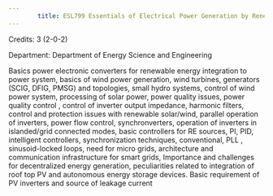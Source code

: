 ```yaml
---
        title: ESL799 Essentials of Electrical Power Generation by Renewable Energy Sources
---
```

Credits: 3 (2-0-2)

Department: Department of Energy Science and Engineering

Basics power electronic converters for renewable energy integration to power system, basics of wind power generation, wind turbines, generators (SCIG, DFIG, PMSG) and topologies, small hydro systems, control of wind power system, processing of solar power, power quality issues, power quality control , control of inverter output impedance, harmonic filters, control and protection issues with renewable solar/wind, parallel operation of inverters, power flow control, synchronverters, operation of inverters in islanded/grid connected modes, basic controllers for RE sources, PI, PID, intelligent controllers, synchronization techniques, conventional, PLL , sinusoid-locked loops, need for micro grids, architecture and communication infrastructure for smart grids, Importance and challenges for decentralized energy generation, peculiarities related to integration of roof top PV and autonomous energy storage devices. Basic requirement of PV inverters and source of leakage current